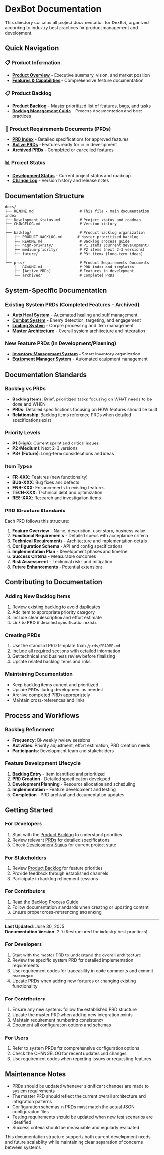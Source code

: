 # DexBot Documentation

This directory contains all project documentation for DexBot, organized according to industry best practices for product management and development.

## Quick Navigation

### 📋 Product Information
- **[Product Overview](PRODUCT_OVERVIEW.md)** - Executive summary, vision, and market position
- **[Features & Capabilities](FEATURES.md)** - Comprehensive feature documentation

### 📋 Product Backlog
- **[Product Backlog](backlog/PRODUCT_BACKLOG.md)** - Master prioritized list of features, bugs, and tasks
- **[Backlog Management Guide](backlog/README.md)** - Process documentation and best practices

### 📄 Product Requirements Documents (PRDs)  
- **[PRD Index](prds/README.md)** - Detailed specifications for approved features
- **[Active PRDs](prds/)** - Features ready for or in development
- **[Archived PRDs](prds/archived/)** - Completed or cancelled features

### 📊 Project Status
- **[Development Status](Development_Status.md)** - Current project status and roadmap
- **[Change Log](CHANGELOG.md)** - Version history and release notes

## Documentation Structure

```
docs/
├── README.md                     # This file - main documentation index
├── Development_Status.md         # Project status and roadmap
├── CHANGELOG.md                  # Version history
│
├── backlog/                      # Product backlog organization
│   ├── PRODUCT_BACKLOG.md       # Master prioritized backlog
│   ├── README.md                 # Backlog process guide
│   ├── high-priority/            # P1 items (current development)
│   ├── medium-priority/          # P2 items (next 2-3 versions) 
│   └── future/                   # P3+ items (long-term ideas)
│
└── prds/                         # Product Requirements Documents
    ├── README.md                 # PRD index and templates
    ├── [Active PRDs]             # Features in development
    └── archived/                 # Completed PRDs
```

## System-Specific Documentation

### Existing System PRDs (Completed Features - Archived)
- **[Auto Heal System](prds/archived/PRD_Auto_Heal_System.md)** - Automated healing and buff management
- **[Combat System](prds/archived/PRD_Combat_System.md)** - Enemy detection, targeting, and engagement
- **[Looting System](prds/archived/PRD_Looting_System.md)** - Corpse processing and item management
- **[Master Architecture](prds/archived/PRD_Master.md)** - Overall system architecture and integration

### New Feature PRDs (In Development/Planning)
- **[Inventory Management System](prds/FR-095_Inventory_Management_System.md)** - Smart inventory organization
- **[Equipment Manager System](prds/FR-096_Equipment_Manager_System.md)** - Automated equipment management

## Documentation Standards

### Backlog vs PRDs
- **Backlog Items**: Brief, prioritized tasks focusing on WHAT needs to be done and WHEN
- **PRDs**: Detailed specifications focusing on HOW features should be built
- **Relationship**: Backlog items reference PRDs when detailed specifications exist

### Priority Levels
- **P1 (High)**: Current sprint and critical issues
- **P2 (Medium)**: Next 2-3 versions  
- **P3+ (Future)**: Long-term considerations and ideas

### Item Types
- **FR-XXX**: Features (new functionality)
- **BUG-XXX**: Bug fixes and defects
- **ENH-XXX**: Enhancements to existing features
- **TECH-XXX**: Technical debt and optimization
- **RES-XXX**: Research and investigation items

### PRD Structure Standards
Each PRD follows this structure:
1. **Feature Overview** - Name, description, user story, business value
2. **Functional Requirements** - Detailed specs with acceptance criteria
3. **Technical Requirements** - Architecture and implementation details
4. **Configuration Schema** - API and config specifications
5. **Implementation Plan** - Development phases and timeline
6. **Success Criteria** - Measurable outcomes
7. **Risk Assessment** - Technical risks and mitigation
8. **Future Enhancements** - Potential extensions

## Contributing to Documentation

### Adding New Backlog Items
1. Review existing backlog to avoid duplicates
2. Add item to appropriate priority category
3. Include clear description and effort estimate
4. Link to PRD if detailed specification exists

### Creating PRDs
1. Use the standard PRD template from `/prds/README.md`
2. Include all required sections with detailed information
3. Get technical and business review before finalizing
4. Update related backlog items and links

### Maintaining Documentation
- Keep backlog items current and prioritized
- Update PRDs during development as needed
- Archive completed PRDs appropriately
- Maintain cross-references and links

## Process and Workflows

### Backlog Refinement
- **Frequency**: Bi-weekly review sessions
- **Activities**: Priority adjustment, effort estimation, PRD creation needs
- **Participants**: Development team and stakeholders

### Feature Development Lifecycle
1. **Backlog Entry** - Item identified and prioritized
2. **PRD Creation** - Detailed specification developed
3. **Development Planning** - Resource allocation and scheduling
4. **Implementation** - Feature development and testing
5. **Completion** - PRD archival and documentation updates

## Getting Started

### For Developers
1. Start with the [Product Backlog](backlog/PRODUCT_BACKLOG.md) to understand priorities
2. Review relevant [PRDs](prds/README.md) for detailed specifications
3. Check [Development Status](Development_Status.md) for current project state

### For Stakeholders  
1. Review [Product Backlog](backlog/PRODUCT_BACKLOG.md) for feature priorities
2. Provide feedback through established channels
3. Participate in backlog refinement sessions

### For Contributors
1. Read the [Backlog Process Guide](backlog/README.md)
2. Follow documentation standards when creating or updating content
3. Ensure proper cross-referencing and linking

---

**Last Updated**: June 30, 2025  
**Documentation Version**: 2.0 (Restructured for industry best practices)

### For Developers
1. Start with the master PRD to understand the overall architecture
2. Review the specific system PRD for detailed implementation requirements
3. Use requirement codes for traceability in code comments and commit messages
4. Update PRDs when adding new features or changing existing functionality

### For Contributors
1. Ensure any new systems follow the established PRD structure
2. Update the master PRD when adding new integration points
3. Maintain requirement numbering consistency
4. Document all configuration options and schemas

### For Users
1. Refer to system PRDs for comprehensive configuration options
2. Check the CHANGELOG for recent updates and changes
3. Use requirement codes when reporting issues or requesting features

## Maintenance Notes

- PRDs should be updated whenever significant changes are made to system requirements
- The master PRD should reflect the current overall architecture and integration patterns
- Configuration schemas in PRDs must match the actual JSON configuration files
- Testing requirements should be updated when new test scenarios are identified
- Success criteria should be measurable and regularly evaluated

This documentation structure supports both current development needs and future scalability while maintaining clear separation of concerns between systems.
